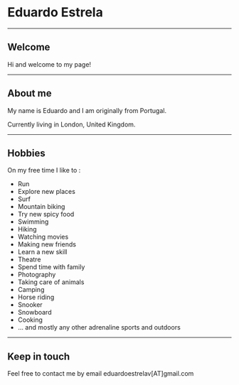 # Eduardo Estrela

---

## Welcome

Hi and welcome to my page!

---

## About me

My name is Eduardo and I am originally from Portugal.

Currently living in London, United Kingdom.

---

## Hobbies 

On my free time I like to :
- Run
- Explore new places
- Surf
- Mountain biking
- Try new spicy food
- Swimming
- Hiking
- Watching movies
- Making new friends
- Learn a new skill
- Theatre
- Spend time with family
- Photography
- Taking care of animals
- Camping
- Horse riding
- Snooker
- Snowboard
- Cooking
- ... and mostly any other adrenaline sports and outdoors

---

## Keep in touch

Feel free to contact me by email eduardoestrelav[AT]gmail.com
